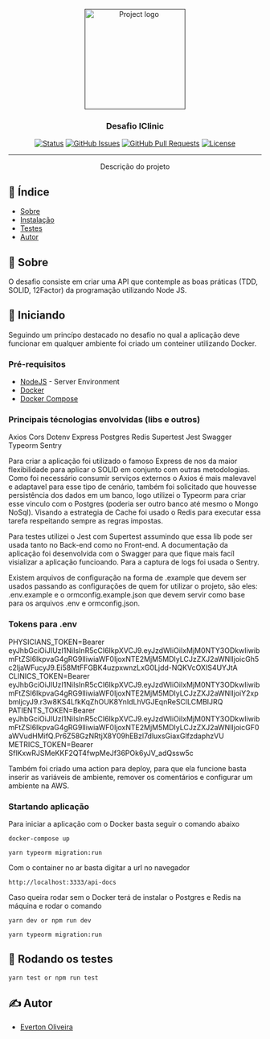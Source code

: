 <p align="center">
  <a href="" rel="noopener">
 <img width=200px height=200px src="https://s3.amazonaws.com/gupy5/production/companies/793/career/1049/images/2020-04-30_17-12_logo.png" alt="Project logo"></a>
</p>

<h3 align="center">Desafio IClinic</h3>

<div align="center">

[![Status](https://img.shields.io/badge/status-active-success.svg)]()
[![GitHub Issues](https://img.shields.io/github/issues/kylelobo/The-Documentation-Compendium.svg)](https://github.com/SDEverton/iclinic_test/issues)
[![GitHub Pull Requests](https://img.shields.io/github/issues-pr/kylelobo/The-Documentation-Compendium.svg)](https://github.com/SDEverton/iclinic_test/pulls)
[![License](https://img.shields.io/badge/license-MIT-blue.svg)](/LICENSE)

</div>

---

<p align="center"> Descrição do projeto
    <br> 
</p>

## 📝 Índice

- [Sobre](#about)
- [Instalação](#getting_started)
- [Testes](#tests)
- [Autor](#authors)

## 🧐 Sobre <a name = "about"></a>

O desafio consiste em criar uma API que contemple as boas práticas (TDD, SOLID, 12Factor) da programação utilizando Node JS.

## 🏁 Iniciando <a name = "getting_started"></a>

Seguindo um princípo destacado no desafio no qual a aplicação deve funcionar em qualquer ambiente foi criado um conteiner utilizando Docker.


### Pré-requisitos

- [NodeJS](https://nodejs.org/en/) - Server Environment
- [Docker](https://docs.docker.com/engine/install/)
- [Docker Compose](https://docs.docker.com/compose/install/)

### Principais técnologias envolvidas (libs e outros)

Axios
Cors
Dotenv
Express
Postgres
Redis
Supertest
Jest
Swagger
Typeorm
Sentry

Para criar a aplicação foi utilizado o famoso Express de nos da maior flexibilidade para aplicar o SOLID em conjunto com outras metodologias.
Como foi necessário consumir serviços externos o Axios é mais malevavel e adaptavel para esse tipo de cenário, também foi solicitado que houvesse persistência dos dados em um banco, logo utilizei o Typeorm para criar esse vinculo com o Postgres (poderia ser outro banco até mesmo o Mongo NoSql). Visando a estrategia de Cache foi usado o Redis para executar essa tarefa respeitando sempre as regras impostas. 

Para testes utilizei o Jest com Supertest assumindo que essa lib pode ser usada tanto no Back-end como no Front-end.
A documentação da aplicação foi desenvolvida com o Swagger para que fique mais facíl visializar a aplicação funcioando. Para a captura de logs foi usada o Sentry.

Existem arquivos de configuração na forma de .example que devem ser usados passando as configurações de quem for utilizar o projeto, são eles: .env.example e o ormconfig.example.json que devem servir como base para os arquivos .env e ormconfig.json.

### Tokens para .env

PHYSICIANS_TOKEN=Bearer eyJhbGciOiJIUzI1NiIsInR5cCI6IkpXVCJ9.eyJzdWIiOiIxMjM0NTY3ODkwIiwibmFtZSI6IkpvaG4gRG9lIiwiaWF0IjoxNTE2MjM5MDIyLCJzZXJ2aWNlIjoicGh5c2ljaWFucyJ9.Ei58MtFFGBK4uzpxwnzLxG0Ljdd-NQKVcOXIS4UYJtA
CLINICS_TOKEN=Bearer eyJhbGciOiJIUzI1NiIsInR5cCI6IkpXVCJ9.eyJzdWIiOiIxMjM0NTY3ODkwIiwibmFtZSI6IkpvaG4gRG9lIiwiaWF0IjoxNTE2MjM5MDIyLCJzZXJ2aWNlIjoiY2xpbmljcyJ9.r3w8KS4LfkKqZhOUK8YnIdLhVGJEqnReSClLCMBIJRQ
PATIENTS_TOKEN=Bearer eyJhbGciOiJIUzI1NiIsInR5cCI6IkpXVCJ9.eyJzdWIiOiIxMjM0NTY3ODkwIiwibmFtZSI6IkpvaG4gRG9lIiwiaWF0IjoxNTE2MjM5MDIyLCJzZXJ2aWNlIjoicGF0aWVudHMifQ.Pr6Z58GzNRtjX8Y09hEBzl7dluxsGiaxGlfzdaphzVU
METRICS_TOKEN=Bearer SflKxwRJSMeKKF2QT4fwpMeJf36POk6yJV_adQssw5c

Também foi criado uma action para deploy, para que ela funcione basta inserir as variáveis de ambiente, remover os comentários e configurar um ambiente na AWS.


### Startando aplicação

Para iniciar a aplicação com o Docker basta seguir o comando abaixo

```
docker-compose up

yarn typeorm migration:run
```

Com o container no ar basta digitar a url no navegador

```
http://localhost:3333/api-docs
```

Caso queira rodar sem o Docker terá de instalar o Postgres e Redis na máquina e rodar o comando

```
yarn dev or npm run dev

yarn typeorm migration:run
```

## 🔧 Rodando os testes <a name = "tests"></a>

```
yarn test or npm run test
```

## ✍️ Autor <a name = "authors"></a>

- [Everton Oliveira](https://github.com/SDEverton)


